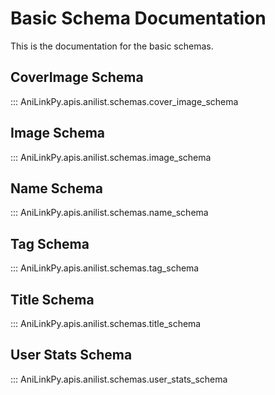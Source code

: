 # Basic Schema Documentation

This is the documentation for the basic schemas.

## CoverImage Schema

::: AniLinkPy.apis.anilist.schemas.cover_image_schema

## Image Schema

::: AniLinkPy.apis.anilist.schemas.image_schema

## Name Schema

::: AniLinkPy.apis.anilist.schemas.name_schema

## Tag Schema

::: AniLinkPy.apis.anilist.schemas.tag_schema

## Title Schema

::: AniLinkPy.apis.anilist.schemas.title_schema

## User Stats Schema

::: AniLinkPy.apis.anilist.schemas.user_stats_schema